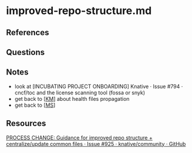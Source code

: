 # improved-repo-structure.md


## References

## Questions

## Notes
  - look at [INCUBATING PROJECT ONBOARDING] Knative · Issue #794 · cncf/toc and the license scanning tool (fossa or snyk)
  - get back to [[KM]] about health files propagation
  - get back to [[MS]]
## Resources
[PROCESS CHANGE: Guidance for improved repo structure + centralize/update common files · Issue #925 · knative/community · GitHub](https://github.com/knative/community/issues/925)

[//begin]: # "Autogenerated link references for markdown compatibility"
[KM]: ../../collaborators/KM.md "KM"
[MS]: ../../collaborators/MS.md "MS"
[//end]: # "Autogenerated link references"